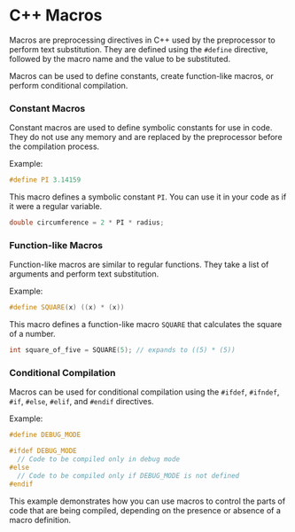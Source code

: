 # C++ Macros

Macros are preprocessing directives in C++ used by the preprocessor to perform text substitution. They are defined using the `#define` directive, followed by the macro name and the value to be substituted.

Macros can be used to define constants, create function-like macros, or perform conditional compilation.

### Constant Macros

Constant macros are used to define symbolic constants for use in code. They do not use any memory and are replaced by the preprocessor before the compilation process.

Example:

```cpp
#define PI 3.14159
```

This macro defines a symbolic constant `PI`. You can use it in your code as if it were a regular variable.

```cpp
double circumference = 2 * PI * radius;
```

### Function-like Macros

Function-like macros are similar to regular functions. They take a list of arguments and perform text substitution.

Example:

```cpp
#define SQUARE(x) ((x) * (x))
```

This macro defines a function-like macro `SQUARE` that calculates the square of a number.

```cpp
int square_of_five = SQUARE(5); // expands to ((5) * (5))
```

### Conditional Compilation

Macros can be used for conditional compilation using the `#ifdef`, `#ifndef`, `#if`, `#else`, `#elif`, and `#endif` directives.

Example:

```cpp
#define DEBUG_MODE

#ifdef DEBUG_MODE
  // Code to be compiled only in debug mode
#else
  // Code to be compiled only if DEBUG_MODE is not defined
#endif
```

This example demonstrates how you can use macros to control the parts of code that are being compiled, depending on the presence or absence of a macro definition.